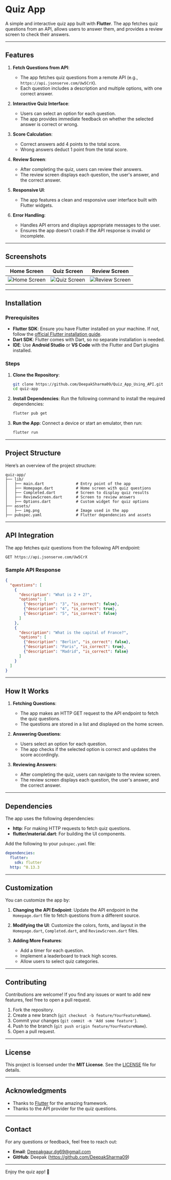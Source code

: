 

# Quiz App

A simple and interactive quiz app built with **Flutter**. The app fetches quiz questions from an API, allows users to answer them, and provides a review screen to check their answers.

------------------------------------------------------------------------------------------------

## Features

1. **Fetch Questions from API**:
   - The app fetches quiz questions from a remote API (e.g., `https://api.jsonserve.com/Uw5CrX`).
   - Each question includes a description and multiple options, with one correct answer.

2. **Interactive Quiz Interface**:
   - Users can select an option for each question.
   - The app provides immediate feedback on whether the selected answer is correct or wrong.

3. **Score Calculation**:
   - Correct answers add 4 points to the total score.
   - Wrong answers deduct 1 point from the total score.

4. **Review Screen**:
   - After completing the quiz, users can review their answers.
   - The review screen displays each question, the user's answer, and the correct answer.

5. **Responsive UI**:
   - The app features a clean and responsive user interface built with Flutter widgets.

6. **Error Handling**:
   - Handles API errors and displays appropriate messages to the user.
   - Ensures the app doesn't crash if the API response is invalid or incomplete.

---

## Screenshots

| Home Screen | Quiz Screen | Review Screen |
|-------------|-------------|---------------|
| ![Home Screen](screenshots/home.png) | ![Quiz Screen](screenshots/quiz.png) | ![Review Screen](screenshots/review.png) |

---

## Installation

### Prerequisites

- **Flutter SDK**: Ensure you have Flutter installed on your machine. If not, follow the [official Flutter installation guide](https://flutter.dev/docs/get-started/install).
- **Dart SDK**: Flutter comes with Dart, so no separate installation is needed.
- **IDE**: Use **Android Studio** or **VS Code** with the Flutter and Dart plugins installed.

### Steps

1. **Clone the Repository**:
   ```bash
   git clone https://github.com/DeepakSharma09/Quiz_App_Using_API.git
   cd quiz-app
   ```

2. **Install Dependencies**:
   Run the following command to install the required dependencies:
   ```bash
   flutter pub get
   ```

3. **Run the App**:
   Connect a device or start an emulator, then run:
   ```bash
   flutter run
   ```

---

## Project Structure

Here’s an overview of the project structure:

```
quiz-app/
├── lib/
│   ├── main.dart              # Entry point of the app
│   ├── Homepage.dart          # Home screen with quiz questions
│   ├── Completed.dart         # Screen to display quiz results
│   ├── ReviewScreen.dart      # Screen to review answers
│   ├── Options.dart           # Custom widget for quiz options
├── assets/
│   ├── img.png                # Image used in the app
├── pubspec.yaml               # Flutter dependencies and assets
```

---

## API Integration

The app fetches quiz questions from the following API endpoint:

```
GET https://api.jsonserve.com/Uw5CrX
```

### Sample API Response

```json
{
  "questions": [
    {
      "description": "What is 2 + 2?",
      "options": [
        {"description": "3", "is_correct": false},
        {"description": "4", "is_correct": true},
        {"description": "5", "is_correct": false}
      ]
    },
    {
      "description": "What is the capital of France?",
      "options": [
        {"description": "Berlin", "is_correct": false},
        {"description": "Paris", "is_correct": true},
        {"description": "Madrid", "is_correct": false}
      ]
    }
  ]
}
```

---

## How It Works

1. **Fetching Questions**:
   - The app makes an HTTP GET request to the API endpoint to fetch the quiz questions.
   - The questions are stored in a list and displayed on the home screen.

2. **Answering Questions**:
   - Users select an option for each question.
   - The app checks if the selected option is correct and updates the score accordingly.

3. **Reviewing Answers**:
   - After completing the quiz, users can navigate to the review screen.
   - The review screen displays each question, the user's answer, and the correct answer.

---

## Dependencies

The app uses the following dependencies:

- **http**: For making HTTP requests to fetch quiz questions.
- **flutter/material.dart**: For building the UI components.

Add the following to your `pubspec.yaml` file:

```yaml
dependencies:
  flutter:
    sdk: flutter
  http: ^0.13.3
```

---

## Customization

You can customize the app by:

1. **Changing the API Endpoint**:
   Update the API endpoint in the `Homepage.dart` file to fetch questions from a different source.

2. **Modifying the UI**:
   Customize the colors, fonts, and layout in the `Homepage.dart`, `Completed.dart`, and `ReviewScreen.dart` files.

3. **Adding More Features**:
   - Add a timer for each question.
   - Implement a leaderboard to track high scores.
   - Allow users to select quiz categories.

---

## Contributing

Contributions are welcome! If you find any issues or want to add new features, feel free to open a pull request.

1. Fork the repository.
2. Create a new branch (`git checkout -b feature/YourFeatureName`).
3. Commit your changes (`git commit -m 'Add some feature'`).
4. Push to the branch (`git push origin feature/YourFeatureName`).
5. Open a pull request.

---

## License

This project is licensed under the **MIT License**. See the [LICENSE](LICENSE) file for details.

---

## Acknowledgments

- Thanks to [Flutter](https://flutter.dev) for the amazing framework.
- Thanks to the API provider for the quiz questions.

---

## Contact

For any questions or feedback, feel free to reach out:

- **Email**: Deepakgaur.dg69@gmail.com
- **GitHub**: Deepak (https://github.com/DeepakSharma09)

---

Enjoy the quiz app! 🚀

